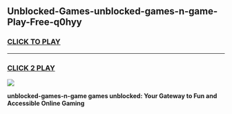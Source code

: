 
## Unblocked-Games-unblocked-games-n-game-Play-Free-q0hyy
<h3>
<a href="https://premium76.site?title=unblocked-games-n-game&ref=20A">CLICK TO PLAY</a></h3>
<hr>

<h3>
<a href="https://premium76.site?title=unblocked-games-n-game&ref=20A">CLICK 2 PLAY</a>
  
</h3>

<a href="https://premium76.site?title=unblocked-games-n-game&ref=20A"><img src="https://clearcache.store/games.png"></a>


**unblocked-games-n-game games unblocked: Your Gateway to Fun and Accessible Online Gaming**
